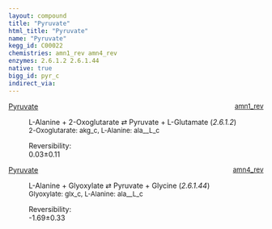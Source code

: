 ```yaml
---
layout: compound
title: "Pyruvate"
html_title: "Pyruvate"
name: "Pyruvate"
kegg_id: C00022
chemistries: amn1_rev amn4_rev
enzymes: 2.6.1.2 2.6.1.44
native: true
bigg_id: pyr_c
indirect_via:
---
```

<dl><dt class="rs-product"><a class="link-dark" data-bs-html="true" data-bs-title="KEGG: C00022" data-bs-toggle="tooltip" href="{{ site.url }}{{ site.baseurl }}/compounds/C00022">Pyruvate</a><span style="float: right; max-width: 40%"><a class="link-dark opacity-50" href="{{ site.url }}{{ site.baseurl }}/chemistries/amn1_rev" style="font-size: small; word-wrap: anywhere;">amn1_rev</a></span></dt><dd><p>L-Alanine + 2-Oxoglutarate ⇄ Pyruvate + L-Glutamate (<i>2.6.1.2</i>)<br/><span style="font-size: small;"><span data-bs-html="true" data-bs-title="KEGG: C00026" data-bs-toggle="tooltip">2-Oxoglutarate</span>: akg_c, <span data-bs-html="true" data-bs-title="KEGG: C00041" data-bs-toggle="tooltip">L-Alanine</span>: ala__L_c</span><br/><div class="reversibility_info">Reversibility: <div class="progress"><div aria-valuemax="100" aria-valuemin="0" aria-valuenow="0" class="progress-bar bg-success" role="progressbar" style="width: 0%"></div></div><span>0.03±0.11</span><div class="progress"><div aria-valuemax="10" aria-valuemin="0" aria-valuenow="0.03174084655786715" class="progress-bar bg-danger" role="progressbar" style="width: 0.32%"></div><div aria-valuemax="10" aria-valuemin="0" aria-valuenow="0.03174084655786715" class="progress-bar bg-warning" role="progressbar" style="width: 1.07%"></div></div></div></p><dl></dl></dd></dl><dl><dt class="rs-product"><a class="link-dark" data-bs-html="true" data-bs-title="KEGG: C00022" data-bs-toggle="tooltip" href="{{ site.url }}{{ site.baseurl }}/compounds/C00022">Pyruvate</a><span style="float: right; max-width: 40%"><a class="link-dark opacity-50" href="{{ site.url }}{{ site.baseurl }}/chemistries/amn4_rev" style="font-size: small; word-wrap: anywhere;">amn4_rev</a></span></dt><dd><p>L-Alanine + Glyoxylate ⇄ Pyruvate + Glycine (<i>2.6.1.44</i>)<br/><span style="font-size: small;"><span data-bs-html="true" data-bs-title="KEGG: C00048" data-bs-toggle="tooltip">Glyoxylate</span>: glx_c, <span data-bs-html="true" data-bs-title="KEGG: C00041" data-bs-toggle="tooltip">L-Alanine</span>: ala__L_c</span><br/><div class="reversibility_info">Reversibility: <div class="progress" style="flex-direction: row-reverse;"><div aria-valuemax="10" aria-valuemin="0" aria-valuenow="-1.69274261500489" class="progress-bar bg-success" role="progressbar" style="width: 16.93%"></div><div aria-valuemax="10" aria-valuemin="0" aria-valuenow="-1.69274261500489" class="progress-bar bg-warning" role="progressbar" style="width: 3.32%"></div></div><span>-1.69±0.33</span><div class="progress"><div aria-valuemax="10" aria-valuemin="0" aria-valuenow="-1.69274261500489" class="progress-bar bg-danger" role="progressbar" style="width: 0%"></div></div></div></p><dl></dl></dd></dl>